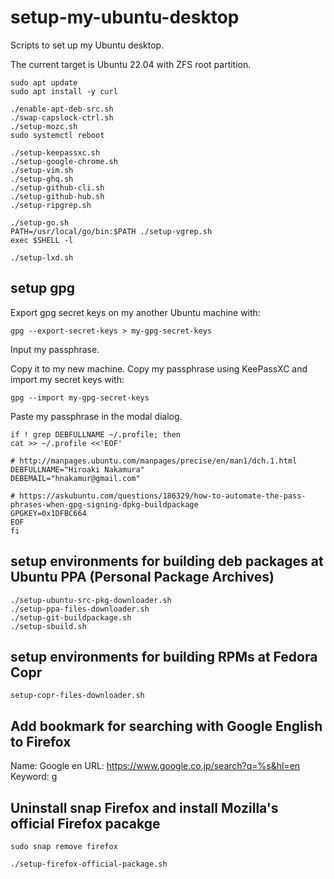 setup-my-ubuntu-desktop
=======================

Scripts to set up my Ubuntu desktop.

The current target is Ubuntu 22.04 with ZFS root partition.

```
sudo apt update
sudo apt install -y curl
```

```
./enable-apt-deb-src.sh
./swap-capslock-ctrl.sh
./setup-mozc.sh
sudo systemctl reboot
```

```
./setup-keepassxc.sh
./setup-google-chrome.sh
./setup-vim.sh
./setup-ghq.sh
./setup-github-cli.sh
./setup-github-hub.sh
./setup-ripgrep.sh
```

```
./setup-go.sh
PATH=/usr/local/go/bin:$PATH ./setup-vgrep.sh
exec $SHELL -l
```

```
./setup-lxd.sh
```

## setup gpg

Export gpg secret keys on my another Ubuntu machine with:
```
gpg --export-secret-keys > my-gpg-secret-keys
```
Input my passphrase.

Copy it to my new machine.
Copy my passphrase using KeePassXC and import my secret keys with:
```
gpg --import my-gpg-secret-keys
```
Paste my passphrase in the modal dialog.

```
if ! grep DEBFULLNAME ~/.profile; then
cat >> ~/.profile <<'EOF'

# http://manpages.ubuntu.com/manpages/precise/en/man1/dch.1.html
DEBFULLNAME="Hiroaki Nakamura"
DEBEMAIL="hnakamur@gmail.com"

# https://askubuntu.com/questions/186329/how-to-automate-the-pass-phrases-when-gpg-signing-dpkg-buildpackage
GPGKEY=0x1DFBC664
EOF
fi
```

## setup environments for building deb packages at Ubuntu PPA (Personal Package Archives)

```
./setup-ubuntu-src-pkg-downloader.sh
./setup-ppa-files-downloader.sh
./setup-git-buildpackage.sh
./setup-sbuild.sh
```

## setup environments for building RPMs at Fedora Copr

```
setup-copr-files-downloader.sh
```

## Add bookmark for searching with Google English to Firefox

Name: Google en
URL: https://www.google.co.jp/search?q=%s&hl=en
Keyword: g

## Uninstall snap Firefox and install Mozilla's official Firefox pacakge

```
sudo snap remove firefox
```

```
./setup-firefox-official-package.sh
